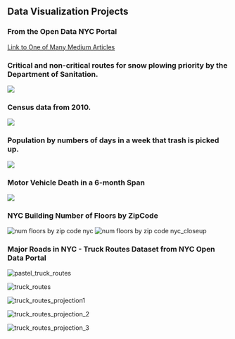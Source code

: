 ## Data Visualization Projects

### From the Open Data NYC Portal

[Link to One of Many Medium Articles](https://medium.com/@lilysu/3-things-you-probably-didnt-know-about-municipal-services-in-nyc-6ce3691a50d)


### Critical and non-critical routes for snow plowing priority by the Department of Sanitation.
<img src="https://miro.medium.com/max/931/1*oxbuZYUxwO5K_UZp4Rp1-w.png">


### Census data from 2010.
<img src="https://miro.medium.com/max/1063/1*dgG0xGKydhaetZrxUaPBvA.png">


### Population by numbers of days in a week that trash is picked up.
<img src="https://miro.medium.com/max/1099/1*9tkzYneyF7h0ZA66qx3ALg.png">


### Motor Vehicle Death in a 6-month Span
<img src="https://miro.medium.com/max/543/1*Tbb62F30v1_-JyVAFOwXsw.png">

### NYC Building Number of Floors by ZipCode
![num floors by zip code nyc](https://github.com/LilySu/DataViz/blob/master/Census/ZipCodes.png?raw=true)
![num floors by zip code nyc_closeup](https://github.com/LilySu/DataViz/blob/master/Census/Building_Tax_Closeup.png?raw=true)

### Major Roads in NYC - Truck Routes Dataset from NYC Open Data Portal
![pastel_truck_routes](https://github.com/LilySu/DataViz/blob/master/Census/Truck_Routes_NYC.png?raw=true)

![truck_routes](https://github.com/LilySu/DataViz/blob/master/Census/Truck_Routes_NYC_epsg3857.png?raw=true)

![truck_routes_projection1](https://raw.githubusercontent.com/LilySu/DataViz/master/Census/Truck_Routes_NYC_equal_area.png)

![truck_routes_projection_2](https://github.com/LilySu/DataViz/blob/master/Census/Truck_Routes_NYC_project4.png?raw=true)

![truck_routes_projection_3](https://github.com/LilySu/DataViz/blob/master/Census/Truck_Routes_NYC_with_BaseMap.png?raw=true)

